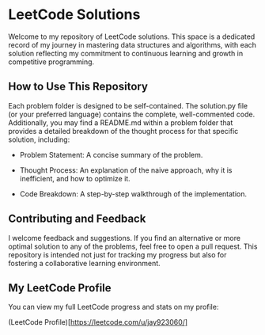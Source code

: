 # LeetCode Solutions
Welcome to my repository of LeetCode solutions. This space is a dedicated record of my journey in mastering data structures and algorithms, with each solution reflecting my commitment to continuous learning and growth in competitive programming.

## How to Use This Repository
Each problem folder is designed to be self-contained. The solution.py file (or your preferred language) contains the complete, well-commented code. Additionally, you may find a README.md within a problem folder that provides a detailed breakdown of the thought process for that specific solution, including:

- Problem Statement: A concise summary of the problem.

- Thought Process: An explanation of the naive approach, why it is inefficient, and how to optimize it.

- Code Breakdown: A step-by-step walkthrough of the implementation.

## Contributing and Feedback
I welcome feedback and suggestions. If you find an alternative or more optimal solution to any of the problems, feel free to open a pull request. This repository is intended not just for tracking my progress but also for fostering a collaborative learning environment.

## My LeetCode Profile
You can view my full LeetCode progress and stats on my profile:

(LeetCode Profile)[https://leetcode.com/u/jay923060/]
